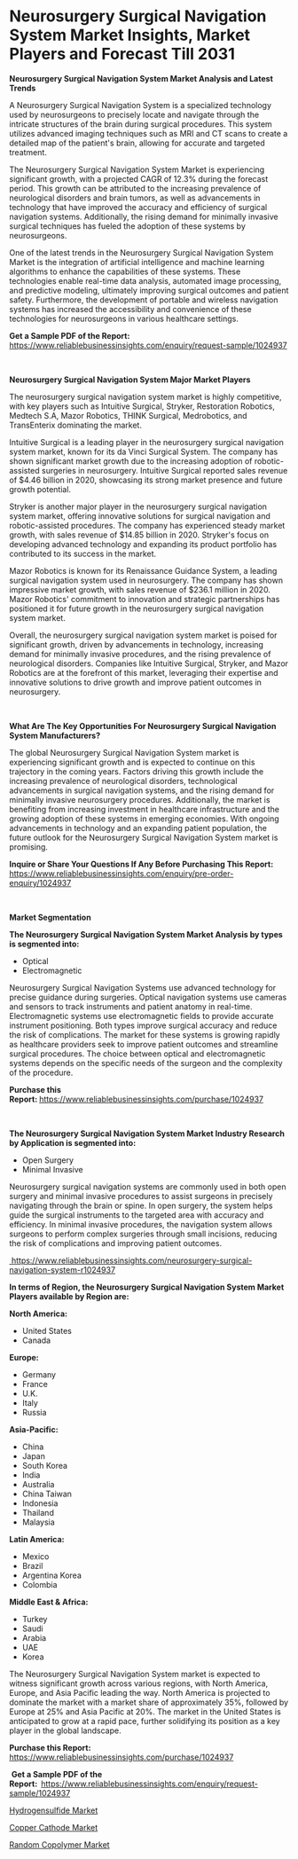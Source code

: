 <p><h1>Neurosurgery Surgical Navigation System Market Insights, Market Players and Forecast Till 2031</h1></p><p><strong>Neurosurgery Surgical Navigation System Market Analysis and Latest Trends</strong></p>
<p><p>A Neurosurgery Surgical Navigation System is a specialized technology used by neurosurgeons to precisely locate and navigate through the intricate structures of the brain during surgical procedures. This system utilizes advanced imaging techniques such as MRI and CT scans to create a detailed map of the patient's brain, allowing for accurate and targeted treatment.</p><p>The Neurosurgery Surgical Navigation System Market is experiencing significant growth, with a projected CAGR of 12.3% during the forecast period. This growth can be attributed to the increasing prevalence of neurological disorders and brain tumors, as well as advancements in technology that have improved the accuracy and efficiency of surgical navigation systems. Additionally, the rising demand for minimally invasive surgical techniques has fueled the adoption of these systems by neurosurgeons.</p><p>One of the latest trends in the Neurosurgery Surgical Navigation System Market is the integration of artificial intelligence and machine learning algorithms to enhance the capabilities of these systems. These technologies enable real-time data analysis, automated image processing, and predictive modeling, ultimately improving surgical outcomes and patient safety. Furthermore, the development of portable and wireless navigation systems has increased the accessibility and convenience of these technologies for neurosurgeons in various healthcare settings.</p></p>
<p><strong>Get a Sample PDF of the Report:&nbsp;</strong> <a href="https://www.reliablebusinessinsights.com/enquiry/request-sample/1024937">https://www.reliablebusinessinsights.com/enquiry/request-sample/1024937</a></p>
<p>&nbsp;</p>
<p><strong>Neurosurgery Surgical Navigation System Major Market Players</strong></p>
<p><p>The neurosurgery surgical navigation system market is highly competitive, with key players such as Intuitive Surgical, Stryker, Restoration Robotics, Medtech S.A, Mazor Robotics, THINK Surgical, Medrobotics, and TransEnterix dominating the market.</p><p>Intuitive Surgical is a leading player in the neurosurgery surgical navigation system market, known for its da Vinci Surgical System. The company has shown significant market growth due to the increasing adoption of robotic-assisted surgeries in neurosurgery. Intuitive Surgical reported sales revenue of $4.46 billion in 2020, showcasing its strong market presence and future growth potential.</p><p>Stryker is another major player in the neurosurgery surgical navigation system market, offering innovative solutions for surgical navigation and robotic-assisted procedures. The company has experienced steady market growth, with sales revenue of $14.85 billion in 2020. Stryker's focus on developing advanced technology and expanding its product portfolio has contributed to its success in the market.</p><p>Mazor Robotics is known for its Renaissance Guidance System, a leading surgical navigation system used in neurosurgery. The company has shown impressive market growth, with sales revenue of $236.1 million in 2020. Mazor Robotics' commitment to innovation and strategic partnerships has positioned it for future growth in the neurosurgery surgical navigation system market.</p><p>Overall, the neurosurgery surgical navigation system market is poised for significant growth, driven by advancements in technology, increasing demand for minimally invasive procedures, and the rising prevalence of neurological disorders. Companies like Intuitive Surgical, Stryker, and Mazor Robotics are at the forefront of this market, leveraging their expertise and innovative solutions to drive growth and improve patient outcomes in neurosurgery.</p></p>
<p>&nbsp;</p>
<p><strong>What Are The Key Opportunities For Neurosurgery Surgical Navigation System Manufacturers?</strong></p>
<p><p>The global Neurosurgery Surgical Navigation System market is experiencing significant growth and is expected to continue on this trajectory in the coming years. Factors driving this growth include the increasing prevalence of neurological disorders, technological advancements in surgical navigation systems, and the rising demand for minimally invasive neurosurgery procedures. Additionally, the market is benefiting from increasing investment in healthcare infrastructure and the growing adoption of these systems in emerging economies. With ongoing advancements in technology and an expanding patient population, the future outlook for the Neurosurgery Surgical Navigation System market is promising.</p></p>
<p><strong>Inquire or Share Your Questions If Any Before Purchasing This Report:</strong> <a href="https://www.reliablebusinessinsights.com/enquiry/pre-order-enquiry/1024937">https://www.reliablebusinessinsights.com/enquiry/pre-order-enquiry/1024937</a></p>
<p>&nbsp;</p>
<p><strong>Market Segmentation</strong></p>
<p><strong>The Neurosurgery Surgical Navigation System Market Analysis by types is segmented into:</strong></p>
<p><ul><li>Optical</li><li>Electromagnetic</li></ul></p>
<p><p>Neurosurgery Surgical Navigation Systems use advanced technology for precise guidance during surgeries. Optical navigation systems use cameras and sensors to track instruments and patient anatomy in real-time. Electromagnetic systems use electromagnetic fields to provide accurate instrument positioning. Both types improve surgical accuracy and reduce the risk of complications. The market for these systems is growing rapidly as healthcare providers seek to improve patient outcomes and streamline surgical procedures. The choice between optical and electromagnetic systems depends on the specific needs of the surgeon and the complexity of the procedure.</p></p>
<p><strong>Purchase this Report:&nbsp;</strong><a href="https://www.reliablebusinessinsights.com/purchase/1024937">https://www.reliablebusinessinsights.com/purchase/1024937</a></p>
<p>&nbsp;</p>
<p><strong>The Neurosurgery Surgical Navigation System Market Industry Research by Application is segmented into:</strong></p>
<p><ul><li>Open Surgery</li><li>Minimal Invasive</li></ul></p>
<p><p>Neurosurgery surgical navigation systems are commonly used in both open surgery and minimal invasive procedures to assist surgeons in precisely navigating through the brain or spine. In open surgery, the system helps guide the surgical instruments to the targeted area with accuracy and efficiency. In minimal invasive procedures, the navigation system allows surgeons to perform complex surgeries through small incisions, reducing the risk of complications and improving patient outcomes.</p></p>
<p><a href="https://www.reliablebusinessinsights.com/neurosurgery-surgical-navigation-system-r1024937">&nbsp;https://www.reliablebusinessinsights.com/neurosurgery-surgical-navigation-system-r1024937</a></p>
<p><strong>In terms of Region, the Neurosurgery Surgical Navigation System Market Players available by Region are:</strong></p>
<p>
    <p> <strong> North America: </strong>
        <ul>
            <li>United States</li>
            <li>Canada</li>
        </ul>
        </p> 
    <p> <strong> Europe: </strong>
        <ul>
            <li>Germany</li>
            <li>France</li>
            <li>U.K.</li>
            <li>Italy</li>
            <li>Russia</li>
        </ul>
        </p> 
    <p> <strong> Asia-Pacific: </strong>
        <ul>
            <li>China</li>
            <li>Japan</li>
            <li>South Korea</li>
            <li>India</li>
            <li>Australia</li>
            <li>China Taiwan</li>
            <li>Indonesia</li>
            <li>Thailand</li>
            <li>Malaysia</li>
        </ul>
        </p> 
    <p> <strong> Latin America: </strong>
        <ul>
            <li>Mexico</li>
            <li>Brazil</li>
            <li>Argentina Korea</li>
            <li>Colombia</li>
        </ul>
        </p> 
    <p> <strong> Middle East & Africa: </strong>
        <ul>
            <li>Turkey</li>
            <li>Saudi</li>
            <li>Arabia</li>
            <li>UAE</li>
            <li>Korea</li>
        </ul>
    </p>
    </p>
<p><p>The Neurosurgery Surgical Navigation System market is expected to witness significant growth across various regions, with North America, Europe, and Asia Pacific leading the way. North America is projected to dominate the market with a market share of approximately 35%, followed by Europe at 25% and Asia Pacific at 20%. The market in the United States is anticipated to grow at a rapid pace, further solidifying its position as a key player in the global landscape.</p></p>
<p><strong>Purchase this Report: </strong><a href="https://www.reliablebusinessinsights.com/purchase/1024937">https://www.reliablebusinessinsights.com/purchase/1024937</a></p>
<p>&nbsp;<strong>Get a Sample PDF of the Report:&nbsp;&nbsp;</strong><a href="https://www.reliablebusinessinsights.com/enquiry/request-sample/1024937">https://www.reliablebusinessinsights.com/enquiry/request-sample/1024937</a></p>
<p><strong></strong></p>
<p><p><a href="https://www.linkedin.com/pulse/hydrogensulfide-market-global-regional-analysis-focus-hl78e">Hydrogensulfide Market</a></p><p><a href="https://www.linkedin.com/pulse/copper-cathode-market-research-report-includes-analysis-xzqse">Copper Cathode Market</a></p><p><a href="https://www.linkedin.com/pulse/random-copolymer-market-emerging-trends-future-prospects-bks3e">Random Copolymer Market</a></p></p>